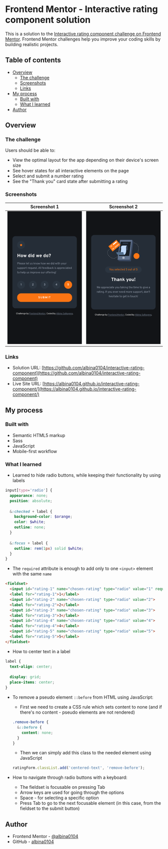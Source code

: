 # Frontend Mentor - Interactive rating component solution

This is a solution to the [Interactive rating component challenge on Frontend Mentor](https://www.frontendmentor.io/challenges/interactive-rating-component-koxpeBUmI). Frontend Mentor challenges help you improve your coding skills by building realistic projects.

## Table of contents

- [Overview](#overview)
  - [The challenge](#the-challenge)
  - [Screenshots](#screenshots)
  - [Links](#links)
- [My process](#my-process)
  - [Built with](#built-with)
  - [What I learned](#what-i-learned)
- [Author](#author)

## Overview

### The challenge

Users should be able to:

- View the optimal layout for the app depending on their device's screen size
- See hover states for all interactive elements on the page
- Select and submit a number rating
- See the "Thank you" card state after submitting a rating

### Screenshots

| Screenshot 1                       | Screenshot 2                       |
| ---------------------------------- | ---------------------------------- |
| ![](./screenshots/screenshot1.png) | ![](./screenshots/screenshot2.png) |

### Links

- Solution URL: [https://github.com/albina0104/interactive-rating-component](https://github.com/albina0104/interactive-rating-component)
- Live Site URL: [https://albina0104.github.io/interactive-rating-component/](https://albina0104.github.io/interactive-rating-component/)

## My process

### Built with

- Semantic HTML5 markup
- Sass
- JavaScript
- Mobile-first workflow

### What I learned

- Learned to hide radio buttons, while keeping their functionality by using labels

```scss
input[type='radio'] {
  appearance: none;
  position: absolute;

  &:checked + label {
    background-color: $orange;
    color: $white;
    outline: none;
  }

  &:focus + label {
    outline: rem(1px) solid $white;
  }
}
```

- The `required` attribute is enough to add only to one `<input>` element with the same `name`

```html
<fieldset>
  <input id="rating-1" name="chosen-rating" type="radio" value="1" required>
  <label for="rating-1">1</label>
  <input id="rating-2" name="chosen-rating" type="radio" value="2">
  <label for="rating-2">2</label>
  <input id="rating-3" name="chosen-rating" type="radio" value="3">
  <label for="rating-3">3</label>
  <input id="rating-4" name="chosen-rating" type="radio" value="4">
  <label for="rating-4">4</label>
  <input id="rating-5" name="chosen-rating" type="radio" value="5">
  <label for="rating-5">5</label>
</fieldset>
```

- How to center text in a label

```scss
label {
  text-align: center;

  display: grid;
  place-items: center;
}
```

- To remove a pseudo element `::before` from HTML using JavaScript:

  - First we need to create a CSS rule which sets content to none (and if there's no content - pseudo elements are not rendered)

  ```scss
  .remove-before {
    &::before {
      content: none;
    }
  }
  ```

  - Then we can simply add this class to the needed element using JavaScript

  ```js
  ratingForm.classList.add('centered-text', 'remove-before');
  ```

- How to navigate through radio buttons with a keyboard:
  - The fieldset is focusable on pressing Tab
  - Arrow keys are used for going through the options
  - Space - for selecting a specific option
  - Press Tab to go to the next focusable element (in this case, from the fieldset to the submit button)

## Author

- Frontend Mentor - [@albina0104](https://www.frontendmentor.io/profile/albina0104)
- GitHub - [albina0104](https://github.com/albina0104)

